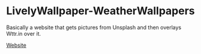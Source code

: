 # LivelyWallpaper-WeatherWallpapers
Basically a website that gets pictures from Unsplash and then overlays Wttr.in over it.

[Website](LivelyWallpaper-WeatherWallpapers)
